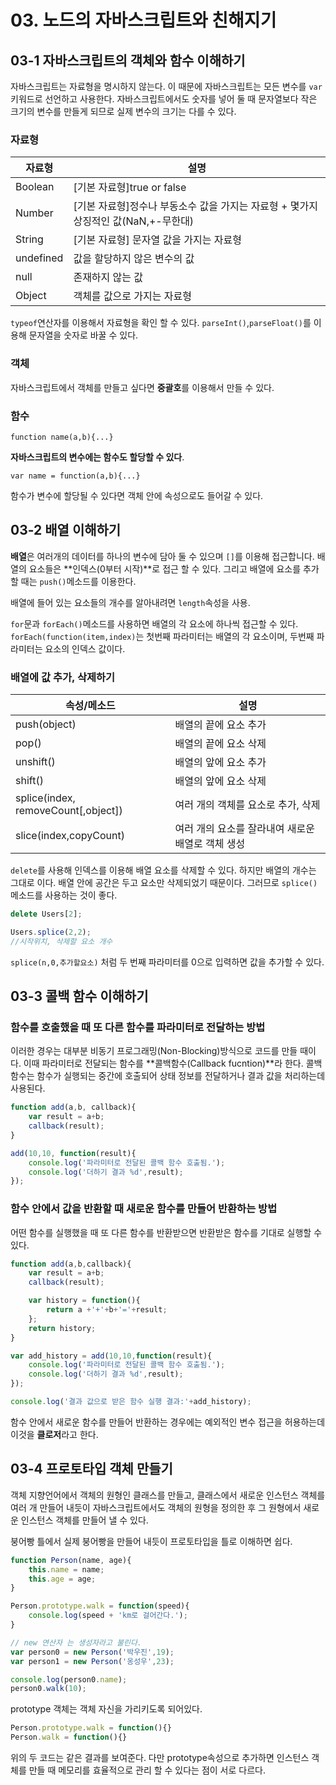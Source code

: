 # 03. 노드의 자바스크립트와 친해지기

## 03-1 자바스크립트의 객체와 함수 이해하기

자바스크립트는 자료형을 명시하지 않는다. 이 때문에 자바스크립트는 모든 변수를 `var`키워드로 선언하고 사용한다. 자바스크립트에서도 숫자를 넣어 둘 때 문자열보다 작은 크기의 변수를 만들게 되므로 실제 변수의 크기는 다를 수 있다.

### 자료형

| 자료형 | 설명  |
|------|------|
| Boolean |[기본 자료형]true or false|
| Number | [기본 자료형]정수나 부동소수 값을 가지는 자료형 + 몇가지 상징적인 값(NaN,+-무한대)|
| String | [기본 자료형] 문자열 값을 가지는 자료형|
| undefined | 값을 할당하지 않은 변수의 값|
|null|존재하지 않는 값|
|Object|객체를 값으로 가지는 자료형|

`typeof`연산자를 이용해서 자료형을 확인 할 수 있다.
`parseInt()`,`parseFloat()`를 이용해 문자열을 숫자로 바꿀 수 있다.

### 객체

자바스크립트에서 객체를 만들고 싶다면 **중괄호**를 이용해서 만들 수 있다.

### 함수

`function name(a,b){...}`

**자바스크립트의 변수에는 함수도 할당할 수 있다**.

`var name = function(a,b){...}`

함수가 변수에 할당될 수 있다면 객체 안에 속성으로도 들어갈 수 있다.

## 03-2 배열 이해하기

**배열**은 여러개의 데이터를 하나의 변수에 담아 둘 수 있으며 `[]`를 이용해 접근합니다.
배열의 요소들은 **인덱스(0부터 시작)**로 접근 할 수 있다. 그리고 배열에 요소를 추가할 때는 `push()`메소드를 이용한다.

배열에 들어 있는 요소들의 개수를 알아내려면 `length`속성을 사용.

`for`문과 `forEach()`메소드를 사용하면 배열의 각 요소에 하나씩 접근할 수 있다.
`forEach(function(item,index)`는 첫번째 파라미터는 배열의 각 요소이며, 두번째 파라미터는 요소의 인덱스 값이다.

### 배열에 값 추가, 삭제하기

|속성/메소드|설명|
|-------|--------|
|push(object)|배열의 끝에 요소 추가|
|pop()|배열의 끝에 요소 삭제|
|unshift()|배열의 앞에 요소 추가|
|shift()|배열의 앞에 요소 삭제|
|splice(index, removeCount[,object])|여러 개의 객체를 요소로 추가, 삭제|
|slice(index,copyCount)|여러 개의 요소를 잘라내여 새로운 배열로 객체 생성|

`delete`를 사용해 인덱스를 이용해 배열 요소를 삭제할 수 있다. 하지만 배열의 개수는 그대로 이다. 배열 안에 공간은 두고 요소만 삭제되었기 때문이다. 그러므로 `splice()` 메소드를 사용하는 것이 좋다.

```js
delete Users[2];

Users.splice(2,2);
//시작위치, 삭제할 요소 개수
```

`splice(n,0,추가할요소)` 처럼 두 번째 파라미터를 0으로 입력하면 값을 추가할 수 있다.

## 03-3 콜백 함수 이해하기

### 함수를 호출했을 때 또 다른 함수를 파라미터로 전달하는 방법

이러한 경우는 대부분 비동기 프로그래밍(Non-Blocking)방식으로 코드를 만들 때이다. 이때 파라미터로 전달되는 함수를 **콜백함수(Callback fucntion)**라 한다. 콜백 함수는 함수가 실행되는 중간에 호출되어 상태 정보를 전달하거나 결과 값을 처리하는데 사용된다.

```js
function add(a,b, callback){
	var result = a+b;
	callback(result);
}

add(10,10, function(result){
	console.log('파라미터로 전달된 콜백 함수 호출됨.');
	console.log('더하기 결과 %d',result);
});
```

### 함수 안에서 값을 반환할 때 새로운 함수를 만들어 반환하는 방법

 어떤 함수를 실행했을 때 또 다른 함수를 반환받으면 반환받은 함수를 기대로 실행할 수 있다.

```js
function add(a,b,callback){
	var result = a+b;
	callback(result);

	var history = function(){
		return a +'+'+b+'='+result;
	};
	return history;
}

var add_history = add(10,10,function(result){
	console.log('파라미터로 전달된 콜백 함수 호출됨.');
	console.log('더하기 결과 %d',result);
});

console.log('결과 값으로 받은 함수 실행 결과:'+add_history);
```

함수 안에서 새로운 함수를 만들어 반환하는 경우에는 예외적인 변수 접근을 허용하는데 이것을 **클로저**라고 한다.

## 03-4 프로토타입 객체 만들기

객체 지향언어에서 객체의 원형인 클래스를 만들고, 클래스에서 새로운 인스턴스 객체를 여러 개 만들어 내듯이 자바스크립트에서도 객체의 원형을 정의한 후 그 원형에서 새로운 인스턴스 객체를 만들어 낼 수 있다.

붕어빵 틀에서 실제 붕어빵을 만들어 내듯이 프로토타입을 틀로 이해하면 쉽다.

```js
function Person(name, age){
	this.name = name;
	this.age = age;
}

Person.prototype.walk = function(speed){
	console.log(speed + 'km로 걸어간다.');
}

// new 연산자 는 생성자라고 불린다.
var person0 = new Person('박우진',19);
var person1 = new Person('옹성우',23);

console.log(person0.name);
person0.walk(10);
```

prototype 객체는 객체 자신을 가리키도록 되어있다.

```js
Person.prototype.walk = function(){}
Person.walk = function(){}
```
위의 두 코드는 같은 결과를 보여준다. 다만 prototype속성으로 추가하면 인스턴스 객체를 만들 때 메모리를 효율적으로 관리 할 수 있다는 점이 서로 다르다.